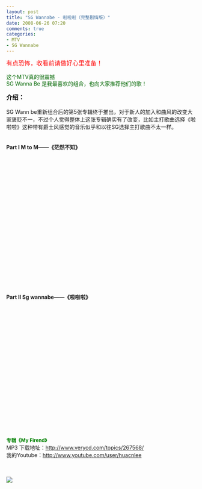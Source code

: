 ```yaml
---
layout: post
title: "SG Wannabe - 啦啦啦（完整剧情版）"
date: 2008-06-26 07:20
comments: true
categories: 
- MTV
- SG Wannabe
---
```

<div id="blogContainer"><span style="font-size: medium; line-height: 1.3em; color: #ff0000;">有点恐怖，收看前请做好心里准备！</span> <br /><br /><span style="line-height: 1.3em; color: #006600;">这个MTV真的很震撼</span> <br /><span style="line-height: 1.3em; color: #006600;">SG Wanna Be  是我最喜欢的组合，也向大家推荐他们的歌！</span> <br /><br /><span style="font-size: medium; line-height: 1.3em; color: #000000;"><strong>介绍：</strong></span> <br /><br />SG  Wann be重新组合后的第5张专辑终于推出，对于新人的加入和曲风的改变大家褒贬不一，不过个人觉得整体上这张专辑确实有了改变，比如主打歌曲选择《啦啦啦》这种带有爵士风感觉的音乐似乎和以往SG选择主打歌曲不太一样。</div>
<div id="blogContainer">&nbsp;</div>
<div id="blogContainer"><br /><strong>Part I M to M&mdash;&mdash;《茫然不知》</strong>&nbsp;&nbsp; <br /></div>
<div id="blogContainer">
<div>
<object classid="clsid:d27cdb6e-ae6d-11cf-96b8-444553540000" width="425" height="344" codebase="http://download.macromedia.com/pub/shockwave/cabs/flash/swflash.cab#version=6,0,40,0">
<param name="width" value="425" />
<param name="height" value="344" />
<param name="src" value="http://www.youtube.com/v/ISgTm9K0210&amp;hl=en" /><embed type="application/x-shockwave-flash" width="425" height="344" src="http://www.youtube.com/v/ISgTm9K0210&amp;hl=en"></embed>
</object>
</div>
<br /><br /><strong>Part II Sg  wannabe&mdash;&mdash;《啦啦啦》</strong> <br />
<div>
<object classid="clsid:d27cdb6e-ae6d-11cf-96b8-444553540000" width="425" height="344" codebase="http://download.macromedia.com/pub/shockwave/cabs/flash/swflash.cab#version=6,0,40,0">
<param name="width" value="425" />
<param name="height" value="344" />
<param name="src" value="http://www.youtube.com/v/VvuP1y3-bGo&amp;hl=en" /><embed type="application/x-shockwave-flash" width="425" height="344" src="http://www.youtube.com/v/VvuP1y3-bGo&amp;hl=en"></embed>
</object>
</div>
</div>
<div id="blogContainer">&nbsp;</div>
<div id="blogContainer"><span style="color: #008000;"><strong><span style="font-size: small;">专辑《My Firend》 </span></strong></span></div>
<div id="blogContainer">MP3 下载地址：<a href="http://www.verycd.com/topics/267568/" target="_blank">http://www.verycd.com/topics/267568/</a><br />我的Youtube：<a href="http://www.youtube.com/user/huacnlee" target="_blank">http://www.youtube.com/user/huacnlee</a></div>
<div id="blogContainer">&nbsp;</div>
<div id="blogContainer">&nbsp;</div>
<p><img src="http://imgcache.qq.com/ac/qzone_v4/b.gif" border="0" /></p>
